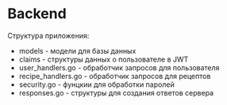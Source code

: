 # Backend

Структура приложения:
- models - модели для базы данных
- claims - структуры данных о пользователе в JWT
- user_handlers.go - обработчик запросов для пользователя
- recipe_handlers.go - обработчик запросов для рецептов
- security.go - фунцкии для обработки паролей
- responses.go - структуры для создания ответов сервера